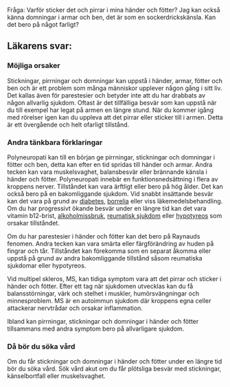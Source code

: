 Fråga: Varför sticker det och pirrar i mina händer och fötter? Jag kan också känna domningar i armar och ben, det är som en sockerdrickskänsla. Kan det bero på något farligt?

Läkarens svar:
--------------

### Möjliga orsaker

Stickningar, pirrningar och domningar kan uppstå i händer, armar, fötter och ben och är ett problem som många människor upplever någon gång i sitt liv. Det kallas även för parestesier och betyder inte att du har drabbats av någon allvarlig sjukdom. Oftast är det tillfälliga besvär som kan uppstå när du till exempel har legat på armen en längre stund. När du kommer igång med rörelser igen kan du uppleva att det pirrar eller sticker till i armen. Detta är ett övergående och helt ofarligt tillstånd.

### Andra tänkbara förklaringar

Polyneuropati kan till en början ge pirrningar, stickningar och domningar i fötter och ben, detta kan efter en tid spridas till händer och armar. Andra tecken kan vara muskelsvaghet, balansbesvär eller brännande känsla i händer och fötter. Polyneuropati innebär en funktionsnedsättning i flera av kroppens nerver. Tillståndet kan vara ärftligt eller bero på hög ålder. Det kan också bero på en bakomliggande sjukdom. Vid snabbt insättande besvär kan det vara på grund av [diabetes](https://www.kry.se/fakta/hormonella-sjukdomar/diabetes/ "diabetes"), [borrelia](https://www.kry.se/fakta/djur-och-insektsbett/borrelia/ "borrelia") eller viss läkemedelsbehandling. Om du har progressivt ökande besvär under en längre tid kan det vara vitamin b12-brist, [alkoholmissbruk](https://www.kry.se/fakta/psykiatri-och-psykologi/alkoholproblem/ "alkoholmissbruk"), [reumatisk sjukdom](https://www.kry.se/fakta/leder-muskler-och-skelett/reumatism/ "reumatisk-sjukdom") eller [hypotyreos](https://www.kry.se/fakta/hormonella-sjukdomar/hypotyreos/ "hypotyreos") som orsakar tillståndet.

Om du har parestesier i händer och fötter kan det bero på Raynauds fenomen. Andra tecken kan vara smärta eller färgförändring av huden på fingrar och tår. Tillståndet kan förekomma som en separat åkomma eller uppstå på grund av andra bakomliggande tillstånd såsom reumatiska sjukdomar eller hypotyreos.

Vid multipel skleros, MS, kan tidiga symptom vara att det pirrar och sticker i händer och fötter. Efter ett tag när sjukdomen utvecklas kan du få balansstörningar, värk och stelhet i muskler, humörsvängningar och minnesproblem. MS är en autoimmun sjukdom där kroppens egna celler attackerar nervtrådar och orsakar inflammation.

Ibland kan pirrningar, stickningar och domningar i händer och fötter tillsammans med andra symptom bero på allvarligare sjukdom.

### Då bör du söka vård

Om du får stickningar och domningar i händer och fötter under en längre tid bör du söka vård. Sök vård akut om du får plötsliga besvär med stickningar, känselbortfall eller muskelsvaghet.